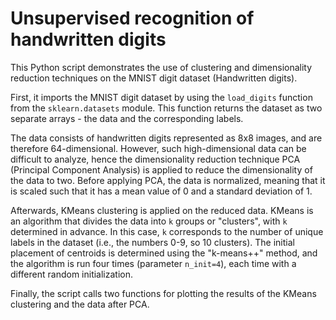 # Unsupervised recognition of handwritten digits

This Python script demonstrates the use of clustering and dimensionality reduction techniques on the MNIST digit dataset (Handwritten digits).

First, it imports the MNIST digit dataset by using the `load_digits` function from the `sklearn.datasets` module. This function returns the dataset as two separate arrays - the data and the corresponding labels.

The data consists of handwritten digits represented as 8x8 images, and are therefore 64-dimensional. However, such high-dimensional data can be difficult to analyze, hence the dimensionality reduction technique PCA (Principal Component Analysis) is applied to reduce the dimensionality of the data to two. Before applying PCA, the data is normalized, meaning that it is scaled such that it has a mean value of 0 and a standard deviation of 1.

Afterwards, KMeans clustering is applied on the reduced data. KMeans is an algorithm that divides the data into `k` groups or "clusters", with `k` determined in advance. In this case, `k` corresponds to the number of unique labels in the dataset (i.e., the numbers 0-9, so 10 clusters). The initial placement of centroids is determined using the "k-means++" method, and the algorithm is run four times (parameter `n_init=4`), each time with a different random initialization.

Finally, the script calls two functions for plotting the results of the KMeans clustering and the data after PCA.